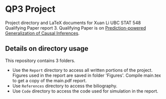# QP3 Project
Project directory and LaTeX documents for Xuan Li UBC STAT 548 Qualifying Paper report 3. Qualifying Paper is on [Prediction-powered Generalization of Causal Inferences](https://arxiv.org/abs/2406.02873). 


## Details on directory usage
This repository contains 3 folders. 
* Use the `Report` directory to access all written portions of the project. Figures used in the report are saved in folder 'Figures'. Compile main.tex to get a copy of the main.pdf report. 
* Use `References` directory to access the biliography. 
* Use `Code` directory to access the code used for simulation in the report. 
